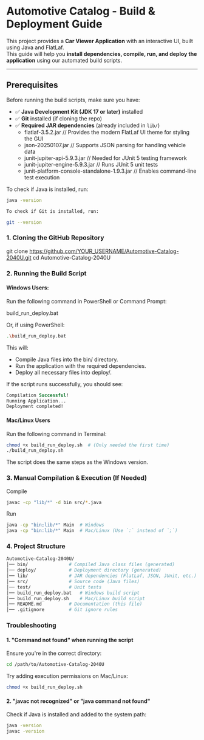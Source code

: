 # Automotive Catalog - Build & Deployment Guide

This project provides a **Car Viewer Application** with an interactive UI, built using Java and FlatLaf.  
This guide will help you **install dependencies, compile, run, and deploy the application** using our automated build scripts.

---

## **Prerequisites**
Before running the build scripts, make sure you have:
- ✅ **Java Development Kit (JDK 17 or later)** installed  
- ✅ **Git** installed (if cloning the repo)  
- ✅ **Required JAR dependencies** (already included in `lib/`)
    - flatlaf-3.5.2.jar	// Provides the modern FlatLaf UI theme for styling the GUI
    - json-20250107.jar	// Supports JSON parsing for handling vehicle data
    - junit-jupiter-api-5.9.3.jar // Needed for JUnit 5 testing framework
    - junit-jupiter-engine-5.9.3.jar // Runs JUnit 5 unit tests
    - junit-platform-console-standalone-1.9.3.jar // Enables command-line test execution

To check if Java is installed, run:
```sh
java -version
```
```sh
To check if Git is installed, run:

git --version
```
### 1. Cloning the GitHub Repository

git clone https://github.com/YOUR_USERNAME/Automotive-Catalog-2040U.git
cd Automotive-Catalog-2040U

### 2. Running the Build Script

#### Windows Users: 

Run the following command in PowerShell or Command Prompt:

build_run_deploy.bat

Or, if using PowerShell:
```sh
.\build_run_deploy.bat
```

This will:
- Compile Java files into the bin/ directory.
- Run the application with the required dependencies.
- Deploy all necessary files into deploy/.

If the script runs successfully, you should see:
```sql
Compilation Successful!
Running Application...
Deployment completed!
```
#### Mac/Linux Users
Run the following command in Terminal:
```sh
chmod +x build_run_deploy.sh  # (Only needed the first time)
./build_run_deploy.sh
```
The script does the same steps as the Windows version.

### 3. Manual Compilation & Execution (If Needed)

Compile
```sh
javac -cp "lib/*" -d bin src/*.java
```
Run 
```sh
java -cp "bin;lib/*" Main  # Windows
java -cp "bin:lib/*" Main  # Mac/Linux (Use `:` instead of `;`)
```
### 4. Project Structure
```bash
Automotive-Catalog-2040U/
│── bin/               # Compiled Java class files (generated)
│── deploy/            # Deployment directory (generated)
│── lib/               # JAR dependencies (FlatLaf, JSON, JUnit, etc.)
│── src/               # Source code (Java files)
│── test/              # Unit tests
│── build_run_deploy.bat   # Windows build script
│── build_run_deploy.sh    # Mac/Linux build script
│── README.md          # Documentation (this file)
│── .gitignore         # Git ignore rules
```

### Troubleshooting
#### 1. "Command not found" when running the script
Ensure you're in the correct directory:
```sh
cd /path/to/Automotive-Catalog-2040U
```
Try adding execution permissions on Mac/Linux:
```sh
chmod +x build_run_deploy.sh
```
#### 2. "javac not recognized" or "java command not found"
Check if Java is installed and added to the system path:
```sh
java -version
javac -version